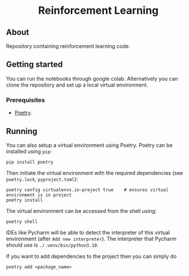 <br />
<p align="center">
  <h1 align="center">Reinforcement Learning</h1>

  <p align="center">
  </p>
</p>

## About
Repository containing reinforcement learning code. 

## Getting started

You can run the notebooks through google colab. Alternatively you can clone the repository and set up a local virtual environment.

### Prerequisites

- [Poetry](https://python-poetry.org/).

## Running
<!--
-->

You can also setup a virtual environment using Poetry. Poetry can  be installed using `pip`:
```
pip install poetry
```
Then initiate the virtual environment with the required dependencies (see `poetry.lock`, `pyproject.toml`):
```
poetry config virtualenvs.in-project true    # ensures virtual environment is in project
poetry install
```
The virtual environment can be accessed from the shell using:
```
poetry shell
```
IDEs like Pycharm will be able to detect the interpreter of this virtual environment (after `Add new interpreter`). The interpreter that Pycharm should use is `./.venv/bin/python3.10`.

If you want to add dependencies to the project then you can simply do
```
poetry add <package_name>
```
